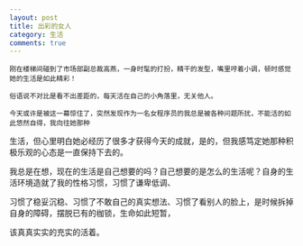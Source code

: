 ```yaml
---
layout: post
title: 出彩的女人
category: 生活
comments: true
---
```


    刚在楼梯间碰到了市场部副总裁高燕，一身时髦的打扮，精干的发型，嘴里哼着小调，顿时感觉她的生活是如此精彩！

    俗语说不对比是看不出差距的，每天活在自己的小角落里，无关他人。

    今天或许是被这一幕惊住了，突然发现作为一名女程序员的我总是被各种问题所扰，不能活的如此悠然自得，我向往她那种

生活，但心里明白她必经历了很多才获得今天的成就，是的，但我感笃定她那种积极乐观的心态是一直保持下去的。

我总是在想，现在的生活是自己想要的吗？自己想要的是怎么的生活呢？自身的生活环境造就了我的性格习惯，习惯了谦卑低调、

习惯了稳妥沉稳、习惯了不敢自己的真实想法、习惯了看别人的脸上，是时候拆掉自身的障碍，摆脱已有的枷锁，生命如此短暂，

该真真实实的充实的活着。
